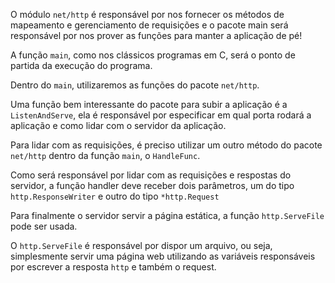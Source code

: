 O módulo ```net/http``` é responsável por nos fornecer os métodos de mapeamento e gerenciamento de requisições e o pacote main será responsável por nos prover as funções para manter a aplicação de pé!

A função ```main```, como nos clássicos programas em C, será o ponto de partida da execução do programa.

Dentro do ```main```, utilizaremos as funções do pacote ```net/http```.

Uma função bem interessante do pacote para subir a aplicação é a ```ListenAndServe```, ela é responsável por especificar em qual porta rodará a aplicação e como lidar com o servidor da aplicação.

Para lidar com as requisições, é preciso utilizar um outro método do pacote ```net/http``` dentro da função ```main```, o ```HandleFunc```.

Como será responsável por lidar com as requisições e respostas do servidor, a função handler deve receber dois parâmetros, um do tipo ```http.ResponseWriter``` e outro do tipo ```*http.Request```

Para finalmente o servidor servir a página estática, a função ```http.ServeFile``` pode ser usada.

O ```http.ServeFile``` é responsável por dispor um arquivo, ou seja, simplesmente servir uma página web utilizando as variáveis responsáveis por escrever a resposta ```http``` e também o request.
